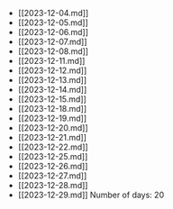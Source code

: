 - [[2023-12-04.md]]
- [[2023-12-05.md]]
- [[2023-12-06.md]]
- [[2023-12-07.md]]
- [[2023-12-08.md]]
- [[2023-12-11.md]]
- [[2023-12-12.md]]
- [[2023-12-13.md]]
- [[2023-12-14.md]]
- [[2023-12-15.md]]
- [[2023-12-18.md]]
- [[2023-12-19.md]]
- [[2023-12-20.md]]
- [[2023-12-21.md]]
- [[2023-12-22.md]]
- [[2023-12-25.md]]
- [[2023-12-26.md]]
- [[2023-12-27.md]]
- [[2023-12-28.md]]
- [[2023-12-29.md]]
Number of days: 20
